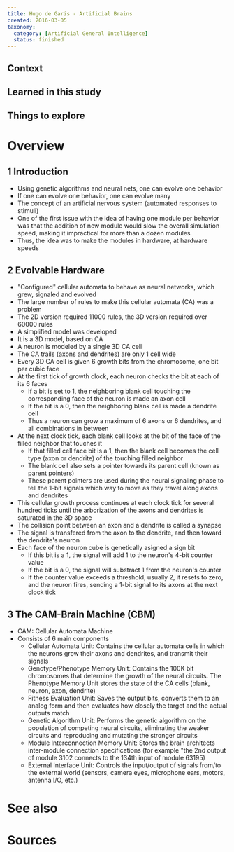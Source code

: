 ```yaml
---
title: Hugo de Garis - Artificial Brains
created: 2016-03-05
taxonomy:
  category: [Artificial General Intelligence]
  status: finished
---
```


## Context

## Learned in this study

## Things to explore

# Overview

## 1 Introduction
* Using genetic algorithms and neural nets, one can evolve one behavior
* If one can evolve one behavior, one can evolve many
* The concept of an artificial nervous system (automated responses to stimuli)
* One of the first issue with the idea of having one module per behavior was that the addition of new module would slow the overall simulation speed, making it impractical for more than a dozen modules
* Thus, the idea was to make the modules in hardware, at hardware speeds

## 2 Evolvable Hardware
* "Configured" cellular automata to behave as neural networks, which grew, signaled and evolved
* The large number of rules to make this cellular automata (CA) was a problem
* The 2D version required 11000 rules, the 3D version required over 60000 rules
* A simplified model was developed
* It is a 3D model, based on CA
* A neuron is modeled by a single 3D CA cell
* The CA trails (axons and dendrites) are only 1 cell wide
* Every 3D CA cell is given 6 growth bits from the chromosome, one bit per cubic face
* At the first tick of growth clock, each neuron checks the bit at each of its 6 faces
	* If a bit is set to 1, the neighboring blank cell touching the corresponding face of the neuron is made an axon cell
	* If the bit is a 0, then the neighboring blank cell is made a dendrite cell
	* Thus a neuron can grow a maximum of 6 axons or 6 dendrites, and all combinations in between
* At the next clock tick, each blank cell looks at the bit of the face of the filled neighbor that touches it
	* If that filled cell face bit is a 1, then the blank cell becomes the cell type (axon or dendrite) of the touching filled neighbor
	* The blank cell also sets a pointer towards its parent cell (known as parent pointers)
	* These parent pointers are used during the neural signaling phase to tell the 1-bit signals which way to move as they travel along axons and dendrites
* This cellular growth process continues at each clock tick for several hundred ticks until the arborization of the axons and dendrites is saturated in the 3D space
* The collision point between an axon and a dendrite is called a synapse
* The signal is transfered from the axon to the dendrite, and then toward the dendrite's neuron
* Each face of the neuron cube is genetically asigned a sign bit
	* If this bit is a 1, the signal will add 1 to the neuron's 4-bit counter value
	* If the bit is a 0, the signal will substract 1 from the neuron's counter
	* If the counter value exceeds a threshold, usually 2, it resets to zero, and the neuron fires, sending a 1-bit signal to its axons at the next clock tick

## 3 The CAM-Brain Machine (CBM)
* CAM: Cellular Automata Machine
* Consists of 6 main components
	* Cellular Automata Unit: Contains the cellular automata cells in which the neurons grow their axons and dendrites, and transmit their signals
	* Genotype/Phenotype Memory Unit: Contains the 100K bit chromosomes that determine the growth of the neural circuits. The Phenotype Memory Unit stores the state of the CA cells (blank, neuron, axon, dendrite)
	* Fitness Evaluation Unit: Saves the output bits, converts them to an analog form and then evaluates how closely the target and the actual outputs match
	* Genetic Algorithm Unit: Performs the genetic algorithm on the population of competing neural circuits, eliminating the weaker circuits and reproducing and mutating the stronger circuits
	* Module Interconnection Memory Unit: Stores the brain architects inter-module connection specifications (for example "the 2nd output of module 3102 connects to the 134th input of module 63195)
	* External Interface Unit: Controls the input/output of signals from/to the external world (sensors, camera eyes, microphone ears, motors, antenna I/O, etc.)


# See also

# Sources
